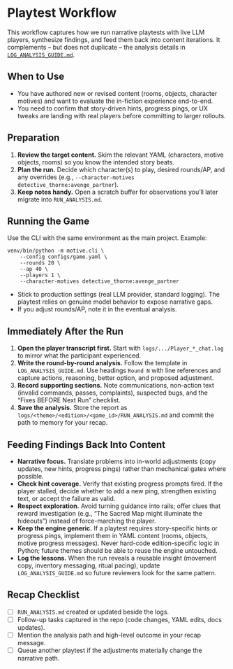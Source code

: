 # Playtest Workflow

This workflow captures how we run narrative playtests with live LLM players, synthesize findings, and feed them back into content iterations. It complements – but does not duplicate – the analysis details in [`LOG_ANALYSIS_GUIDE.md`](LOG_ANALYSIS_GUIDE.md).

## When to Use
- You have authored new or revised content (rooms, objects, character motives) and want to evaluate the in-fiction experience end-to-end.
- You need to confirm that story-driven hints, progress pings, or UX tweaks are landing with real players before committing to larger rollouts.

## Preparation
1. **Review the target content.** Skim the relevant YAML (characters, motive objects, rooms) so you know the intended story beats.
2. **Plan the run.** Decide which character(s) to play, desired rounds/AP, and any overrides (e.g., `--character-motives detective_thorne:avenge_partner`).
3. **Keep notes handy.** Open a scratch buffer for observations you’ll later migrate into `RUN_ANALYSIS.md`.

## Running the Game
Use the CLI with the same environment as the main project. Example:
```
venv/bin/python -m motive.cli \
    --config configs/game.yaml \
    --rounds 20 \
    --ap 40 \
    --players 1 \
    --character-motives detective_thorne:avenge_partner
```
- Stick to production settings (real LLM provider, standard logging). The playtest relies on genuine model behavior to expose narrative gaps.
- If you adjust rounds/AP, note it in the eventual analysis.

## Immediately After the Run
1. **Open the player transcript first.** Start with `logs/.../Player_*_chat.log` to mirror what the participant experienced.
2. **Write the round-by-round analysis.** Follow the template in `LOG_ANALYSIS_GUIDE.md`. Use headings `Round N` with line references and capture actions, reasoning, better option, and proposed adjustment.
3. **Record supporting sections.** Note communications, non-action text (invalid commands, passes, complaints), suspected bugs, and the “Fixes BEFORE Next Run” checklist.
4. **Save the analysis.** Store the report as `logs/<theme>/<edition>/<game_id>/RUN_ANALYSIS.md` and commit the path to memory for your recap.

## Feeding Findings Back Into Content
- **Narrative focus.** Translate problems into in-world adjustments (copy updates, new hints, progress pings) rather than mechanical gates where possible.
- **Check hint coverage.** Verify that existing progress prompts fired. If the player stalled, decide whether to add a new ping, strengthen existing text, or accept the failure as valid.
- **Respect exploration.** Avoid turning guidance into rails; offer clues that reward investigation (e.g., “The Sacred Map might illuminate the hideouts”) instead of force-marching the player.
- **Keep the engine generic.** If a playtest requires story-specific hints or progress pings, implement them in YAML content (rooms, objects, motive progress messages). Never hard-code edition-specific logic in Python; future themes should be able to reuse the engine untouched.
- **Log the lessons.** When the run reveals a reusable insight (movement copy, inventory messaging, ritual pacing), update `LOG_ANALYSIS_GUIDE.md` so future reviewers look for the same pattern.

## Recap Checklist
- [ ] `RUN_ANALYSIS.md` created or updated beside the logs.
- [ ] Follow-up tasks captured in the repo (code changes, YAML edits, docs updates).
- [ ] Mention the analysis path and high-level outcome in your recap message.
- [ ] Queue another playtest if the adjustments materially change the narrative path.
